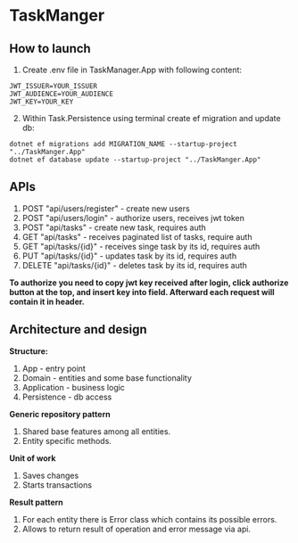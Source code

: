 # TaskManger

## How to launch

1. Create .env file in TaskManager.App with following content:
```dotenv
JWT_ISSUER=YOUR_ISSUER
JWT_AUDIENCE=YOUR_AUDIENCE
JWT_KEY=YOUR_KEY
```
2. Within Task.Persistence using terminal create ef migration and update db:
```shell
dotnet ef migrations add MIGRATION_NAME --startup-project "../TaskManger.App"
dotnet ef database update --startup-project "../TaskManger.App"
```

## APIs

1. POST "api/users/register" - create new users
2. POST "api/users/login" - authorize users, receives jwt token
3. POST "api/tasks" - create new task, requires auth
4. GET "api/tasks" - receives paginated list of tasks, require auth
5. GET "api/tasks/{id}" - receives singe task by its id, requires auth
6. PUT "api/tasks/{id}" - updates task by its id, requires auth
7. DELETE "api/tasks/{id}" - deletes task by its id, requires auth

**To authorize you need to copy jwt key received after login, click authorize button at the top, and insert key into field. Afterward each request will contain it in header.** 

## Architecture and design

**Structure:**
1. App - entry point
2. Domain - entities and some base functionality
3. Application - business logic
4. Persistence - db access

**Generic repository pattern**
1. Shared base features among all entities.
2. Entity specific methods.

**Unit of work**
1. Saves changes
2. Starts transactions

**Result pattern**
1. For each entity there is Error class which contains its possible errors.
2. Allows to return result of operation and error message via api.


